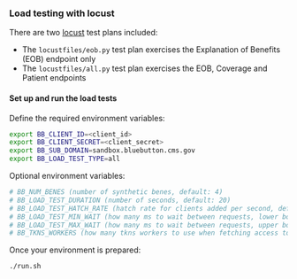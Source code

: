 ### Load testing with locust

There are two [locust](https://locust.io/) test plans included:

- The `locustfiles/eob.py` test plan exercises the Explanation of Benefits (EOB) endpoint only
- The `locustfiles/all.py` test plan exercises the EOB, Coverage and Patient endpoints

#### Set up and run the load tests

Define the required environment variables:

```sh
export BB_CLIENT_ID=<client_id>
export BB_CLIENT_SECRET=<client_secret>
export BB_SUB_DOMAIN=sandbox.bluebutton.cms.gov
export BB_LOAD_TEST_TYPE=all
```

Optional environment variables:

```sh
# BB_NUM_BENES (number of synthetic benes, default: 4)
# BB_LOAD_TEST_DURATION (number of seconds, default: 20)
# BB_LOAD_TEST_HATCH_RATE (hatch rate for clients added per second, default: 1)
# BB_LOAD_TEST_MIN_WAIT (how many ms to wait between requests, lower bound, default: 1000)
# BB_LOAD_TEST_MAX_WAIT (how many ms to wait between requests, upper bound, default: 5000)
# BB_TKNS_WORKERS (how many tkns workers to use when fetching access tokens, default: 2)
```

Once your environment is prepared:

```sh
./run.sh
```
